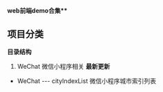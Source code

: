 #### web前端demo合集**
## 项目分类

**目录结构**
1. WeChat  微信小程序相关
**最新更新**
* WeChat --- cityIndexList   微信小程序城市索引列表
